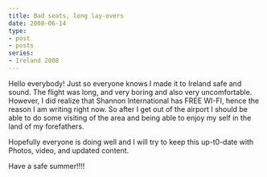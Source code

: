 ```yaml
---
title: Bad seats, long lay-overs
date: 2008-06-14
type:
- post
- posts
series:
- Ireland 2008
---
```

Hello everybody! Just so everyone knows I made it to Ireland safe and sound. The flight was long, and very boring and also very uncomfortable. However, I did realize that Shannon International has FREE WI-FI, hence the reason I am writing right now. So after I get out of the airport I should be able to do some visiting of the area and being able to enjoy my self in the land of my forefathers.

Hopefully everyone is doing well and I will try to keep this up-t0-date with Photos, video, and updated content.

Have a safe summer!!!!